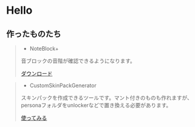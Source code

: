 # Hello

## 作ったものたち

> - NoteBlock+
>  
> 音ブロックの音階が確認できるようになります。
>   
> [ダウンロード](https://go.oasoobi.net/NoteBlockPlus)

> - CustomSkinPackGenerator
>  
> スキンパックを作成できるツールです。マント付きのものも作れますが、personaフォルダをunlockerなどで置き換える必要があります。
>  
> [使ってみる](https://oasoobi.net/tools/customskin)
